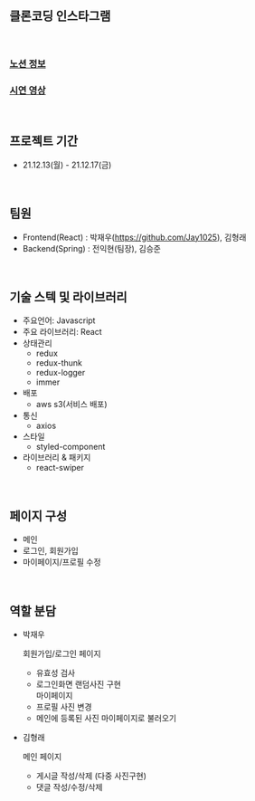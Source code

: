 <h2>클론코딩 인스타그램</h2>

<br/>

### [노션 정보](https://www.notion.so/7-799fe8433df447bc940595c7ed7804c2)
### [시연 영상](https://www.youtube.com/watch?v=dZGjyzbdzgU)

<br/>

## 프로젝트 기간

- 21.12.13(월) - 21.12.17(금)

<br/>

## 팀원

- Frontend(React) : 박재우(https://github.com/Jay1025), 김형래
- Backend(Spring) : 전익현(팀장), 김승준

<br/>

## 기술 스텍 및 라이브러리
- 주요언어: Javascript
- 주요 라이브러리: React
- 상태관리
  - redux
  - redux-thunk
  - redux-logger
  - immer
- 배포
  - aws s3(서비스 배포)
- 통신
  - axios
- 스타일
  - styled-component
- 라이브러리 & 패키지
  - react-swiper

<br/>

## **페이지 구성**

- 메인
- 로그인, 회원가입
- 마이페이지/프로필 수정

<br/>

## 역할 분담

- 박재우

  회원가입/로그인 페이지
  - 유효성 검사
  - 로그인화면 랜덤사진 구현  
  마이페이지 
  - 프로필 사진 변경
  - 메인에 등록된 사진 마이페이지로 불러오기      

- 김형래

  메인 페이지
  - 게시글 작성/삭제 (다중 사진구현)
  - 댓글 작성/수정/삭제 
